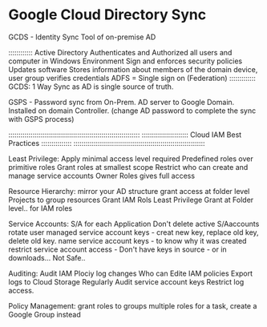 # Google Cloud Directory Sync
GCDS - Identity Sync Tool of on-premise AD

::::::::::::
Active Directory
  Authenticates and Authorized all users and computer in Windows Environment
  Sign and enforces security policies
  Updates software
  Stores information about members of the domain
    device, user group
    verifies credentials
  ADFS = Single sign on (Federation)
:::::::::::::
GCDS:
1 Way Sync as AD is single source of truth.

GSPS - Password sync from On-Prem. AD server to Google Domain. Installed on domain
        Controller. (change AD password to complete the sync with GSPS process)


:::::::::::::::::::::::::::::::::::::::::::::::::::::::::::::::::
:::::::::::::::::::::::  Cloud IAM Best Practices :::::::::::::::
:::::::::::::::::::::::::::::::::::::::::::::::::::::::::::::::::

Least Privilege:
  Apply minimal access level required
  Predefined roles over primitive roles
  Grant roles at smallest scope
  Restrict who can create and manage service accounts
  Owner Roles gives full access

Resource Hierarchy:
  mirror your AD structure
  grant access at folder level
  Projects to group resources
  Grant IAM Rols Least Privilege
  Grant at Folder level.. for IAM roles

Service Accounts:
  S/A for each Application
  Don't delete active S/Aaccounts
  rotate user managed service account keys - creat new key, replace old key, delete old key.
  name service account keys - to know why it was created
  restrict service account access -
  Don't have keys in source - or in downloads... Not Safe..

  Auditing:
  Audit IAM Plociy log changes
  Who can Edite IAM policies
  Export logs to Cloud Storage
  Regularly Audit service account keys
  Restrict log access.

Policy Management:
  grant roles to groups
  multiple roles for a task, create a Google Group instead  

  ```
